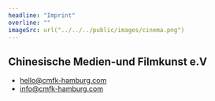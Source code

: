 ```yaml
---
headline: "Imprint"
overline: ""
imageSrc: url("../../../public/images/cinema.png")
---
```


## Chinesische Medien-und Filmkunst e.V

- hello@cmfk-hamburg.com
- info@cmfk-hamburg.com
